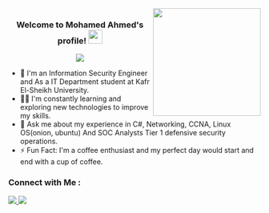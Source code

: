 
<img width="215" align="right" src="https://c.tenor.com/_DOBjnGspYAAAAAM/code-coding.gif">

<h3 align="center">
  Welcome to Mohamed Ahmed's profile!
  <img src="https://media.giphy.com/media/hvRJCLFzcasrR4ia7z/giphy.gif" width="28">
</h3>

<!-- Typing SVG by DenverCoder1 - https://github.com/DenverCoder1/readme-typing-svg -->
<p align="center">
  <a href="https://github.com/DenverCoder1/readme-typing-svg"><img src="https://readme-typing-svg.herokuapp.com/?lines=Information%20%20Security%20%20Engineer;Always%20learning%20new%20things&font=Fira%20Code&center=true&width=440&height=45&color=f75c7e&vCenter=true&size=22"></a>
</p> 

- 🏢 I'm an Information Security Engineer and As a IT Department student at Kafr El-Sheikh University.
- 👨‍💻 I'm constantly learning and exploring new technologies to improve my skills.
- 💬 Ask me about my experience in C#, Networking, CCNA, Linux OS(onion, ubuntu) And SOC Analysts Tier 1 defensive security operations.
- ⚡ Fun Fact: I'm a coffee enthusiast and my perfect day would start and end with a cup of coffee.

### Connect with Me :

<a href="https://www.linkedin.com/in/mohamed-ahmed15" target="_blank"><img src="https://img.shields.io/badge/-Mohamed%20Ahmed-0077B5?style=for-the-badge&logo=Linkedin&logoColor=white"/> </a>
<a href="https://www.facebook.com/anahamo.ahmed.12?mibextid=ZbWKwL" target="_blank"><img src="https://img.shields.io/badge/-Mohamed%20Ahmed-0077B5?style=for-the-badge&logo=Facebook&logoColor=white"/></a>
